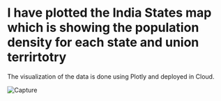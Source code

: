 # I have plotted the India States map which is showing the population density for each state and union terrirtotry

The visualization of the data is done using Plotly and deployed in Cloud.


![Capture](https://user-images.githubusercontent.com/95733152/160052009-93ed4698-0eab-4998-be8c-43e545217627.PNG)

